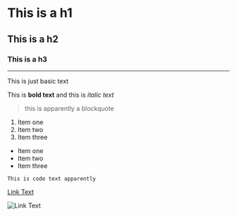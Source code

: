 # This is a h1
## This is a h2
### This is a h3

---

This is just basic text

This is **bold text** and this is *italic text*

> this is apparently a blockquote

1. Item one
2. Item two
3. Item three

- Item one
- Item two
- Item three

`This is code text apparently`

[Link Text](https://www.google.com)

![Link Text](img/test.png)